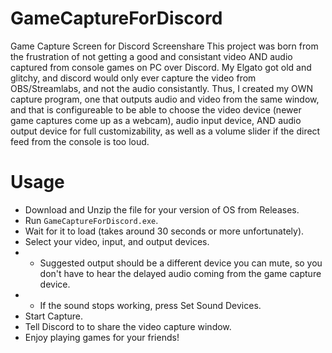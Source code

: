 # GameCaptureForDiscord
Game Capture Screen for Discord Screenshare
This project was born from the frustration of not getting a good and consistant video AND audio captured from console games on PC over Discord.  My Elgato got old and glitchy, and discord would only ever capture the video from OBS/Streamlabs, and not the audio consistantly.  Thus, I created my OWN capture program, one that outputs audio and video from the same window, and that is configureable to be able to choose the video device (newer game captures come up as a webcam), audio input device, AND audio output device for full customizability, as well as a volume slider if the direct feed from the console is too loud.

# Usage
* Download and Unzip the file for your version of OS from Releases.
* Run `GameCaptureForDiscord.exe`.
* Wait for it to load (takes around 30 seconds or more unfortunately).
* Select your video, input, and output devices.
* * Suggested output should be a different device you can mute, so you don't have to hear the delayed audio coming from the game capture device.
* * If the sound stops working, press Set Sound Devices.
* Start Capture.
* Tell Discord to to share the video capture window.
* Enjoy playing games for your friends!
